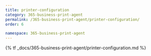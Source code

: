 ```yaml
---
title: printer-configuration
category: 365-business-print-agent
permalink: /365-business-print-agent/printer-configuration/
order: 6

namespace: 365-business-print-agent
---
```


{% tf _docs/365-business-print-agent/printer-configuration.md %}